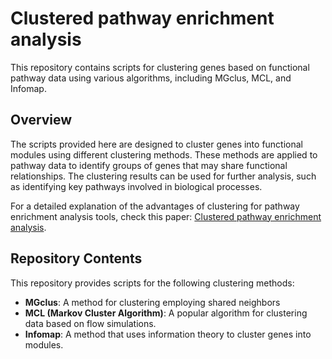 # Clustered pathway enrichment analysis

This repository contains scripts for clustering genes based on functional pathway data using various algorithms, including MGclus, MCL, and Infomap.

## Overview

The scripts provided here are designed to cluster genes into functional modules using different clustering methods. These methods are applied to pathway data to identify groups of genes that may share functional relationships. The clustering results can be used for further analysis, such as identifying key pathways involved in biological processes.

For a detailed explanation of the advantages of clustering for pathway enrichment analysis tools, check this paper: [Clustered pathway enrichment analysis](https://www.frontiersin.org/journals/genetics/articles/10.3389/fgene.2022.855766/full).

## Repository Contents

This repository provides scripts for the following clustering methods:

- **MGclus**: A method for clustering employing shared neighbors
- **MCL (Markov Cluster Algorithm)**: A popular algorithm for clustering data based on flow simulations.
- **Infomap**: A method that uses information theory to cluster genes into modules.


